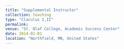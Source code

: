 ```yaml
---
title: "Supplemental Instructor"
collection: teaching
type: "Claculus I,II"
permalink:
venue: "St. Olaf College, Academic Success Center"
date: 2014-01-01
location: "Northfield, MN, United States"
---
```

